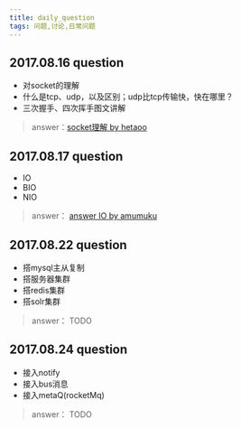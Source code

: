 ```yaml
---
title: daily_question
tags: 问题,讨论,日常问题
---
```


## 2017.08.16 question
* 对socket的理解
* 什么是tcp、udp，以及区别；udp比tcp传输快，快在哪里？ 
* 三次握手、四次挥手图文讲解

> answer：[socket理解 by hetaoo](https://github.com/hetaoo/daily_discussion/blob/master/socket_by_hetaoo.md)

## 2017.08.17 question
* IO
* BIO
* NIO

> answer： [answer IO by amumuku](https://github.com/amumuku/daily_discussion/blob/master/io%20by%20amumuku.md) 




## 2017.08.22 question
 * 搭mysql主从复制
 * 搭服务器集群
 * 搭redis集群
 * 搭solr集群
> answer： TODO

## 2017.08.24 question
* 接入notify
* 接入bus消息
* 接入metaQ(rocketMq)
> answer： TODO
